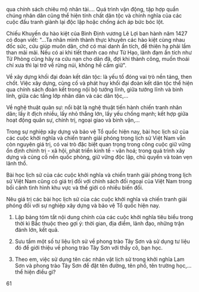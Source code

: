 qua chính sách chiêu mộ nhân tài.... Quá trình vận động, tập hợp quần chúng nhân dân cũng thể hiện tính chất dân tộc và chính nghĩa của các cuộc đấu tranh giành lại độc lập hoặc chống ách áp bức bóc lột.

Chiếu Khuyến du hào kiệt của Bình Định vương Lê Lợi ban hành năm 1427 có đoạn viết: "...Ta nhân mình thành thực khuyên các hào kiệt cùng nhau đốc sức, cứu giúp muôn dân, chớ có mai danh ẩn tích, để thiên hạ phải lầm than mãi mãi. Nếu có ai khi tiết thanh cao như Từ Hạo, lãnh đạm ẩn tích như Tử Phòng cũng hãy ra cứu nạn cho dân đã, đợi khi thành công, muốn thoái chí xưa thì lại trở về rừng núi, không hề cấm giữ".

Về xây dựng khối đại đoàn kết dân tộc: là yếu tố đóng vai trò nền tảng, then chốt. Việc xây dựng, củng cố và phát huy khối đại đoàn kết dân tộc thể hiện qua chính sách đoàn kết trong nội bộ tướng lĩnh, giữa tướng lĩnh và binh lính, giữa các tầng lớp nhân dân và các dân tộc,...

Về nghệ thuật quân sự: nổi bật là nghệ thuật tiến hành chiến tranh nhân dân; lấy ít địch nhiều, lấy nhỏ thắng lớn, lấy yếu chống mạnh; kết hợp giữa hoạt động quân sự, chính trị, ngoại giao và binh vận,...

Trong sự nghiệp xây dựng và bảo vệ Tổ quốc hiện nay, bài học lịch sử của các cuộc khởi nghĩa và chiến tranh giải phóng trong lịch sử Việt Nam vẫn còn nguyên giá trị, có vai trò đặc biệt quan trọng trong công cuộc giữ vững ổn định chính trị - xã hội, phát triển kinh tế - văn hoá; trong quá trình xây dựng và củng cố nền quốc phòng, giữ vững độc lập, chủ quyền và toàn vẹn lãnh thổ.

Bài học lịch sử của các cuộc khởi nghĩa và chiến tranh giải phóng trong lịch sử Việt Nam cũng có giá trị đối với chính sách đối ngoại của Việt Nam trong bối cảnh tình hình khu vực và thế giới có nhiều biến đổi.

Nêu giá trị các bài học lịch sử của các cuộc khởi nghĩa và chiến tranh giải phóng đối với sự nghiệp xây dựng và bảo vệ Tổ quốc hiện nay.

1. Lập bảng tóm tắt nội dung chính của các cuộc khởi nghĩa tiêu biểu trong thời kì Bắc thuộc theo gợi ý: thời gian, địa điểm, lãnh đạo, những trận đánh lớn, kết quả.

2. Sưu tầm một số tư liệu lịch sử về phong trào Tây Sơn và sử dụng tư liệu đó để giới thiệu về phong trào Tây Sơn với thầy cô, bạn học.

3. Theo em, việc sử dụng tên các nhân vật lịch sử trong khởi nghĩa Lam Sơn và phong trào Tây Sơn để đặt tên đường, tên phố, tên trường học,... thể hiện điều gì?

61